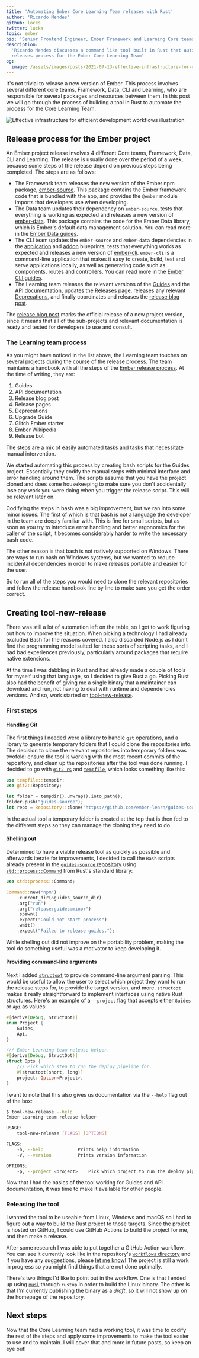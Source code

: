 ```yaml
---
title: 'Automating Ember Core Learning Team releases with Rust'
author: 'Ricardo Mendes'
github: locks
twitter: locks
topic: ember
bio: 'Senior Frontend Engineer, Ember Framework and Learning Core teams member'
description:
  'Ricardo Mendes discusses a command like tool built in Rust that automates the
  releases process for the Ember Core Learning Team'
og:
  image: /assets/images/posts/2021-07-13-effective-infrastructure-for-efficient-development-workflows/og-image.png
---
```


It's not trivial to release a new version of Ember. This process involves
several different core teams, Framework, Data, CLI and Learning, who are
responsible for several packages and resources between them. In this post
we will go through the process of building a tool in Rust to automate the
process for the Core Learning Team.

<!--break-->

![Effective infrastructure for efficient development workflows illustration](/assets/images/posts/2021-07-13-effective-infrastructure-for-efficient-development-workflows/illustration.svg#full)

## Release process for the Ember project

An Ember project release involves 4 different Core teams, Framework, Data, CLI
and Learning. The release is usually done over the period of a week, because
some steps of the release depend on previous steps being completed. The steps
are as follows:

- The Framework team releases the new version of the Ember npm package,
  [ember-source](https://www.npmjs.com/package/ember-source). This package
  contains the Ember framework code that is bundled with the app, and provides
  the `@ember` module imports that developers use when developing.
- The Data team updates their dependency on `ember-source`, tests that
  everything is working as expected and releases a new version of
  [ember-data](https://www.npmjs.com/package/ember-data). This package contains
  the code for the Ember Data library, which is Ember's default data management
  solution. You can read more in the
  [Ember Data guides](https://guides.emberjs.com/release/models/).
- The CLI team updates the `ember-source` and `ember-data` dependencies in the
  [application](https://github.com/ember-cli/ember-cli/tree/master/blueprints/app)
  and
  [addon](https://github.com/ember-cli/ember-cli/tree/master/blueprints/addon)
  blueprints, tests that everything works as expected and releases a new version
  of [ember-cli](https://www.npmjs.com/package/ember-cli). `ember-cli` is a
  command-line application that makes it easy to create, build, test and serve
  applications locally, as well as generating code such as components, routes
  and controllers. You can read more in the
  [Ember CLI guides](https://cli.emberjs.com/release/).
- The Learning team releases the relevant versions of the
  [Guides](https://guides.emberjs.com/) and the
  [API documentation](https://api.emberjs.com/ember/release), updates the
  [Releases page](https://emberjs.com/releases/), releases any relevant
  [Deprecations](https://deprecations.emberjs.com/), and finally coordinates and
  releases the [release blog post](https://blog.emberjs.com/tag/releases).

The [release blog post](https://blog.emberjs.com/tag/releases) marks the
official release of a new project version, since it means that all of the
sub-projects and relevant documentation is ready and tested for developers to
use and consult.

### The Learning team process

As you might have noticed in the list above, the Learning team touches on
several projects during the course of the release process. The team maintains a
handbook with all the steps of the
[Ember release process](https://github.com/ember-learn/handbook/blob/main/ember-releases.md).
At the time of writing, they are:

1. Guides
2. API documentation
3. Release blog post
4. Release pages
5. Deprecations
6. Upgrade Guide
7. Glitch Ember starter
8. Ember Wikipedia
9. Release bot

The steps are a mix of easily automated tasks and tasks that necessitate manual
intervention.

We started automating this process by creating bash scripts for the Guides
project. Essentially they codify the manual steps with minimal interface and
error handling around them. The scripts assume that you have the project cloned
and does some housekeeping to make sure you don't accidentally lose any work you
were doing when you trigger the release script. This will be relevant later on.

Codifying the steps in bash was a big improvement, but we ran into some minor
issues. The first of which is that bash is not a language the developer in the
team are deeply familiar with. This is fine for small scripts, but as soon as
you try to introduce error handling and better ergonomics for the caller of the
script, it becomes considerably harder to write the necessary bash code.

The other reason is that bash is not natively supported on Windows. There are
ways to run bash on Windows systems, but we wanted to reduce incidental
dependencies in order to make releases portable and easier for the user.

So to run all of the steps you would need to clone the relevant repositories and
follow the release handbook line by line to make sure you get the order correct.

## Creating tool-new-release

There was still a lot of automation left on the table, so I got to work figuring
out how to improve the situation. When picking a technology I had already
excluded Bash for the reasons covered. I also discarded Node.js as I don't find
the programming model suited for these sorts of scripting tasks, and I had bad
experiences previously, particularly around packages that require native
extensions.

At the time I was dabbling in Rust and had already made a couple of tools for
myself using that language, so I decided to give Rust a go. Picking Rust also
had the benefit of giving me a single binary that a maintainer can download and
run, not having to deal with runtime and dependencies versions. And so, work
started on [tool-new-release](https://github.com/ember-learn/tool-new-release/).

### First steps

#### Handling Git

The first things I needed were a library to handle `git` operations, and a
library to generate temporary folders that I could clone the repositories into.
The decision to clone the relevant repositories into temporary folders was
twofold: ensure the tool is working with the most recent commits of the
repository, and clean up the repositories after the tool was done running. I
decided to go with [`git2-rs`](https://docs.rs/git2/0.13.22/git2/) and
[`tempfile`](https://docs.rs/tempfile/3.2.0/tempfile/), which looks something
like this:

```rust
use tempfile::tempdir;
use git2::Repository;

let folder = tempdir().unwrap().into_path();
folder.push("guides-source");
let repo = Repository::clone("https://github.com/ember-learn/guides-source.git", &folder)?;
```

In the actual tool a temporary folder is created at the top that is then fed to
the different steps so they can manage the cloning they need to do.

#### Shelling out

Determined to have a viable release tool as quickly as possible and
afterwards iterate for improvements, I decided to call the `Bash` scripts
already present in the
[`guides-source` repository](https://github.com/ember-learn/guides-source/tree/5ec89c42179aa41cbb00a25ef9244e14977a0e72/scripts)
using
[`std::process::Command`](https://doc.rust-lang.org/std/process/struct.Command.html)
from Rust's standard library:

```rust
use std::process::Command;

Command::new("npm")
    .current_dir(&guides_source_dir)
    .arg("run")
    .arg("release:guides:minor")
    .spawn()
    .expect("Could not start process")
    .wait()
    .expect("Failed to release guides.");
```

While shelling out did not improve on the portability problem, making the tool
do something useful was a motivator to keep developing it.

#### Providing command-line arguments

Next I added [`structopt`](https://docs.rs/structopt/0.3.23/structopt/) to
provide command-line argument parsing. This would be useful to allow the user to
select which project they want to run the release steps for, to provide the
target version, and more. `structopt` makes it really straightforward to
implement interfaces using native Rust structures. Here's an example of a
`--project` flag that accepts either `Guides` or `Api` as values:

```rust
#[derive(Debug, StructOpt)]
enum Project {
    Guides,
    Api,
}

/// Ember Learning team release helper.
#[derive(Debug, StructOpt)]
struct Opts {
    /// Pick which step to run the deploy pipeline for.
    #[structopt(short, long)]
    project: Option<Project>,
}
```

I want to note that this also gives us documentation via the `--help` flag out
of the box:

```bash
$ tool-new-release --help
Ember Learning team release helper

USAGE:
    tool-new-release [FLAGS] [OPTIONS]

FLAGS:
    -h, --help             Prints help information
    -V, --version          Prints version information

OPTIONS:
    -p, --project <project>    Pick which project to run the deploy pipeline for [possible values: Guides, Api]
```

Now that I had the basics of the tool working for Guides and API documentation,
it was time to make it available for other people.

### Releasing the tool

I wanted the tool to be useable from Linux, Windows and macOS so I had to figure
out a way to build the Rust project to those targets. Since the project is
hosted on GitHub, I could use GitHub Actions to build the project for me, and
then make a release.

After some research I was able to put together a GitHub Action workflow. You can
see it currently look like in the repository's
[`workflows` directory](https://github.com/ember-learn/tool-new-release/tree/main/.github/workflows)
and if you have any suggestions, please
[let me know](https://twitter.com/locks)! The project is still a work in
progress so you might find things that are not done optimally.

There's two things I'd like to point out in the workflow. One is that I ended up using
[`musl`](https://musl.libc.org/) through `rustup` in order to build the Linux
binary. The other is that I'm currently publishing the binary as a _draft_, so it will
not show up on the homepage of the repository.

## Next steps

Now that the Core Learning team had a working tool, it was time to codify the
rest of the steps and apply some improvements to make the tool easier to use and
to maintain. I will cover that and more in future posts, so keep an eye out!
